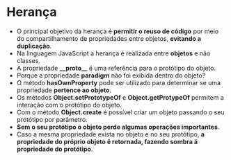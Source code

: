 # Herança

- O principal objetivo da herança é **permitir o reuso de código** por meio do compartilhamento de propriedades entre objetos, **evitando a duplicação**.
- Na linguagem JavaScript a herança é realizada entre **objetos** e não classes.
- A propriedade **\_\_proto\_\_** é uma referência para o protótipo do objeto.
- Porque a propriedade **paradigm** não foi exibida dentro do objeto?
- O método **hasOwnProperty** pode ser utilizado para determinar se uma propriedade **pertence ao objeto**.
- Os métodos **Object.setPrototypeOf** e **Object.getProtypeOf** permitem a interação com o protótipo do objeto.
- Com o método **Object.create** é possível criar um objeto passando o seu protótipo por parâmetro.
- **Sem o seu protótipo o objeto perde algumas operações importantes**.
- Caso a mesma propriedade exista no objeto e no seu protótipo, **a propriedade do próprio objeto é retornada, fazendo sombra á propriedade do protótipo**.